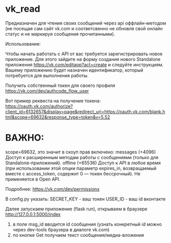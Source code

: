 # vk_read

Предназначен для чтения своих сообщений через api оффлайн-методом (не посещая сам сайт vk.com и соответсвенно не обновля свой онлайн статус и не маркируя сообщения прочитанными).

Использование:

Чтобы начать работать с API от вас требуется зарегистрировать новое приложение. Для этого зайдите на форму создания нового Standalone приложения https://vk.com/editapp?act=create и следуйте инструкциям. Вашему приложению будет назначен идентификатор, который потребуется для выполнения работы.

Получить собственный токен для своего профиля https://vk.com/dev/authcode_flow_user

Вот пример реквеста на получение токена:
https://oauth.vk.com/authorize?client_id=6132657&display=page&redirect_uri=https://oauth.vk.com/blank.html&scope=69632&response_type=token&v=5.52
# ВАЖНО: 
scope=69632, это значит в скоуп прав включено:
messages (+4096)	Доступ к расширенным методам работы с сообщениями (только для Standalone-приложений).
offline 
(+65536)	Доступ к API в любое время (при использовании этой опции параметр expires_in, возвращаемый вместе с access_token, содержит 0 — токен бессрочный). Не применяется в Open API.

Подробнее: https://vk.com/dev/permissions


В config.py указать: 
SECRET_KEY - ваш токен
USER_ID - ваш id вконтакте

Далее запускаем приложение (flask run), открываем в браузере http://127.0.0.1:5000/index
1) в поле msg_id вводится id сообщения (узнать конкретный id можно через dev-tools браузера в диалоге vk.com)
2) по кнопке Get получаем текст сообщения/медиа-вложения
